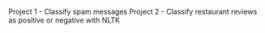 Project 1 - Classify spam messages
Project 2 - Classify restaurant reviews as positive or negative with NLTK
